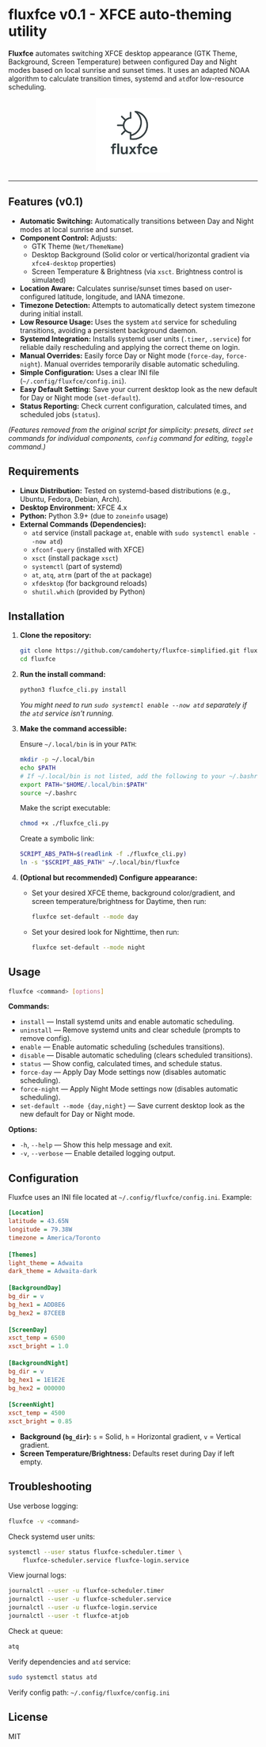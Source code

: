 # fluxfce v0.1 - XFCE auto-theming utility

**Fluxfce** automates switching XFCE desktop appearance (GTK Theme, Background, Screen Temperature) between configured Day and Night modes based on local sunrise and sunset times. It uses an adapted NOAA algorithm to calculate transition times, systemd and `atd`for low-resource scheduling.

<p align="center">
  <img src="logo.png" alt="fluxfce Logo Placeholder" width="150">
</p>

---

## Features (v0.1)

- **Automatic Switching:** Automatically transitions between Day and Night modes at local sunrise and sunset. 
- **Component Control:** Adjusts:
  - GTK Theme (`Net/ThemeName`)
  - Desktop Background (Solid color or vertical/horizontal gradient via `xfce4-desktop` properties)
  - Screen Temperature & Brightness (via `xsct`. Brightness control is simulated)
- **Location Aware:** Calculates sunrise/sunset times based on user-configured latitude, longitude, and IANA timezone.
- **Timezone Detection:** Attempts to automatically detect system timezone during initial install.
- **Low Resource Usage:** Uses the system `atd` service for scheduling transitions, avoiding a persistent background daemon.
- **Systemd Integration:** Installs systemd user units (`.timer`, `.service`) for reliable daily rescheduling and applying the correct theme on login.
- **Manual Overrides:** Easily force Day or Night mode (`force-day`, `force-night`). Manual overrides temporarily disable automatic scheduling.
- **Simple Configuration:** Uses a clear INI file (`~/.config/fluxfce/config.ini`).
- **Easy Default Setting:** Save your current desktop look as the new default for Day or Night mode (`set-default`).
- **Status Reporting:** Check current configuration, calculated times, and scheduled jobs (`status`).

*(Features removed from the original script for simplicity: presets, direct `set` commands for individual components, `config` command for editing, `toggle` command.)*

## Requirements

- **Linux Distribution:** Tested on systemd-based distributions (e.g., Ubuntu, Fedora, Debian, Arch).
- **Desktop Environment:** XFCE 4.x
- **Python:** Python 3.9+ (due to `zoneinfo` usage)
- **External Commands (Dependencies):**
  - `atd` service (install package `at`, enable with `sudo systemctl enable --now atd`)
  - `xfconf-query` (installed with XFCE)
  - `xsct` (install package `xsct`)
  - `systemctl` (part of systemd)
  - `at`, `atq`, `atrm` (part of the `at` package)
  - `xfdesktop` (for background reloads)
  - `shutil.which` (provided by Python)

## Installation

1. **Clone the repository:**
   ```bash
   git clone https://github.com/camdoherty/fluxfce-simplified.git fluxfce
   cd fluxfce
   ```
2. **Run the install command:**
   ```bash
   python3 fluxfce_cli.py install
   ```
   _You might need to run `sudo systemctl enable --now atd` separately if the `atd` service isn't running._

3. **Make the command accessible:**

   Ensure `~/.local/bin` is in your `PATH`:
   ```bash
   mkdir -p ~/.local/bin
   echo $PATH
   # If ~/.local/bin is not listed, add the following to your ~/.bashrc or ~/.zshrc:
   export PATH="$HOME/.local/bin:$PATH"
   source ~/.bashrc
   ```

   Make the script executable:
   ```bash
   chmod +x ./fluxfce_cli.py
   ```

   Create a symbolic link:
   ```bash
   SCRIPT_ABS_PATH=$(readlink -f ./fluxfce_cli.py)
   ln -s "$SCRIPT_ABS_PATH" ~/.local/bin/fluxfce
   ```

4. **(Optional but recommended) Configure appearance:**

   - Set your desired XFCE theme, background color/gradient, and screen temperature/brightness for Daytime, then run:
     ```bash
     fluxfce set-default --mode day
     ```
   - Set your desired look for Nighttime, then run:
     ```bash
     fluxfce set-default --mode night
     ```

## Usage

```bash
fluxfce <command> [options]
```

**Commands:**
- `install` — Install systemd units and enable automatic scheduling.
- `uninstall` — Remove systemd units and clear schedule (prompts to remove config).
- `enable` — Enable automatic scheduling (schedules transitions).
- `disable` — Disable automatic scheduling (clears scheduled transitions).
- `status` — Show config, calculated times, and schedule status.
- `force-day` — Apply Day Mode settings now (disables automatic scheduling).
- `force-night` — Apply Night Mode settings now (disables automatic scheduling).
- `set-default --mode {day,night}` — Save current desktop look as the new default for Day or Night mode.

**Options:**
- `-h`, `--help` — Show this help message and exit.
- `-v`, `--verbose` — Enable detailed logging output.

## Configuration

Fluxfce uses an INI file located at `~/.config/fluxfce/config.ini`. Example:

```ini
[Location]
latitude = 43.65N
longitude = 79.38W
timezone = America/Toronto

[Themes]
light_theme = Adwaita
dark_theme = Adwaita-dark

[BackgroundDay]
bg_dir = v
bg_hex1 = ADD8E6
bg_hex2 = 87CEEB

[ScreenDay]
xsct_temp = 6500
xsct_bright = 1.0

[BackgroundNight]
bg_dir = v
bg_hex1 = 1E1E2E
bg_hex2 = 000000

[ScreenNight]
xsct_temp = 4500
xsct_bright = 0.85
```

- **Background (`bg_dir`):** `s` = Solid, `h` = Horizontal gradient, `v` = Vertical gradient.
- **Screen Temperature/Brightness:** Defaults reset during Day if left empty.

## Troubleshooting

Use verbose logging:
```bash
fluxfce -v <command>
```

Check systemd user units:
```bash
systemctl --user status fluxfce-scheduler.timer \
    fluxfce-scheduler.service fluxfce-login.service
```

View journal logs:
```bash
journalctl --user -u fluxfce-scheduler.timer
journalctl --user -u fluxfce-scheduler.service
journalctl --user -u fluxfce-login.service
journalctl --user -t fluxfce-atjob
```

Check `at` queue:
```bash
atq
```

Verify dependencies and `atd` service:
```bash
sudo systemctl status atd
```

Verify config path: `~/.config/fluxfce/config.ini`


## License

MIT
